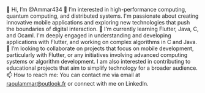 👋 Hi, I’m @Ammar434
👀 I’m interested in high-performance computing, quantum computing, and distributed systems. I'm passionate about creating innovative mobile applications and exploring new technologies that push the boundaries of digital interaction.
🌱 I’m currently learning Flutter, Java, C, and Ocaml. I'm deeply engaged in understanding and developing applications with Flutter, and working on complex algorithms in C and Java.
💞️ I’m looking to collaborate on projects that focus on mobile development, particularly with Flutter, or any initiatives involving advanced computing systems or algorithm development. I am also interested in contributing to educational projects that aim to simplify technology for a broader audience.
📫 How to reach me: You can contact me via email at raoulammar@outlook.fr or connect with me on LinkedIn.
<!---
Ammar434/Ammar434 is a ✨ special ✨ repository because its `README.md` (this file) appears on your GitHub profile.
You can click the Preview link to take a look at your changes.
--->
